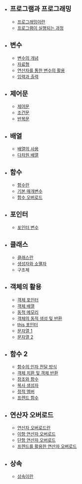 

+ ## 프로그램과 프로그래밍
  + [프로그래밍이란](https://github.com/Hongyoosung/Cpp-Basic/blob/master/Program/programming/programming.md)
  + [프로그램이 실행되는 과정](https://github.com/Hongyoosung/Cpp-Basic/blob/master/Program/programming/programcreate.md)



+ ## 변수
  + [변수의 개념](https://github.com/Hongyoosung/Cpp-Basic/blob/master/Value/Valuable.md)
  + [자료형](https://github.com/Hongyoosung/Cpp-Basic/blob/master/Value/Data%20types.md)
  + [연산자를 통한 변수의 활용](https://github.com/Hongyoosung/Cpp-Basic/blob/master/Value/Operator.md)
  + [입력과 출력](https://github.com/Hongyoosung/Cpp-Basic/blob/master/Value/Inputs%20and%20outputs.md)
  
  
+ ## 제어문
  + [제어문](https://github.com/Hongyoosung/Cpp-Basic/blob/master/Control/Control%20Statement.md)
  + [조건문](https://github.com/Hongyoosung/Cpp-Basic/blob/master/Control/Conditional%20statement.md)
  + [반복문](https://github.com/Hongyoosung/Cpp-Basic/blob/master/Control/Iteration.md)

+ ## 배열
  + [배열의 사용](https://github.com/Hongyoosung/Cpp-Basic/blob/master/Array/useArray.md)
  + [다차원 배열](https://github.com/Hongyoosung/Cpp-Basic/blob/master/Array/useArray2.md)
  
+ ## 함수
  + [함수란](https://github.com/Hongyoosung/Cpp-Basic/blob/master/function/func.md)
  + [기본 매개변수](https://github.com/Hongyoosung/Cpp-Basic/blob/master/function/func2.md)
  + [함수 오버로드](https://github.com/Hongyoosung/Cpp-Basic/blob/master/function/func3.md)

+ ## 포인터
  + [포인터 변수](https://github.com/Hongyoosung/Cpp-Basic/tree/master/Pointer)
  
  
+ ## 클래스
  + [클래스란](https://github.com/Hongyoosung/Cpp-Basic/blob/master/Class/WhatClass.md)
  + [생성자와 소멸자](https://github.com/Hongyoosung/Cpp-Basic/blob/master/Class/Constructor-Destructor.md)
  + 구조체
  
+ ## 객체의 활용
  + [객체 포인터](https://github.com/Hongyoosung/Cpp-Basic/blob/master/ObjectPointer/WhatObjectPointer.md)
  + [객체 배열](https://github.com/Hongyoosung/Cpp-Basic/blob/master/ObjectPointer/ObjectArray.md)
  + [동적 메모리](https://github.com/Hongyoosung/Cpp-Basic/blob/master/ObjectPointer/Dynamic%20Memory.md)
  + [객체의 동적 생성 및 반환](https://github.com/Hongyoosung/Cpp-Basic/blob/master/ObjectPointer/Object%20And%20Dynamic%20Memory.md)
  + [this 포인터](https://github.com/Hongyoosung/Cpp-Basic/blob/master/ObjectPointer/thisPointer.md)
  + [문자열 1](https://github.com/Hongyoosung/Cpp-Basic/blob/master/ObjectPointer/String.md)
  + [문자열 2](https://github.com/Hongyoosung/Cpp-Basic/blob/master/ObjectPointer/String2.md)
  
+ ## 함수 2
  + [함수의 인자 전달 방식](https://github.com/Hongyoosung/Cpp-Basic/blob/master/Function2/Argument%20Passing.md)
  + [객체 치환 및 객체 반환](https://github.com/Hongyoosung/Cpp-Basic/blob/master/Function2/Object%20Substitution.md)
  + [참조와 함수](https://github.com/Hongyoosung/Cpp-Basic/blob/master/Function2/Reference%20And%20Fuction.md)
  + [복사 생성자](https://github.com/Hongyoosung/Cpp-Basic/blob/master/Function2/Copy%20Constructor.md)
  + [정적 멤버](https://github.com/Hongyoosung/Cpp-Basic/blob/master/Function2/Static%20Member.md)
  + [프렌드 함수](https://github.com/Hongyoosung/Cpp-Basic/blob/master/Function2/Friends%20Function.md)
  
+ ## 연산자 오버로드
  + [연산자 오버로드란](https://github.com/Hongyoosung/Cpp-Basic/blob/master/OperatorOverload/What%20is%20OO.md)
  + [이항 연산자 오버로드](https://github.com/Hongyoosung/Cpp-Basic/blob/master/OperatorOverload/Binary%20OO.md)
  + [단항 연산자 오버로드](https://github.com/Hongyoosung/Cpp-Basic/blob/master/OperatorOverload/Unary%20Operator.md)
  + [프렌드를 활용한 연산자 오버로드](https://github.com/Hongyoosung/Cpp-Basic/blob/master/OperatorOverload/Friends%20OO.md)
  
+ ## 상속
  + [상속이란](https://github.com/Hongyoosung/Cpp-Basic/blob/master/Inheritance/What%20Inheritance.md)
  
  
  
  
  
  

